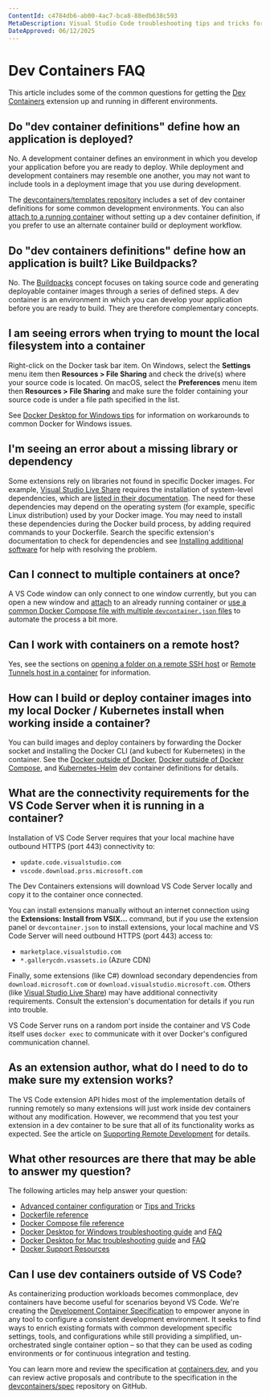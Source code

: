 ```yaml
---
ContentId: c4784db6-ab00-4ac7-bca8-88edb638c593
MetaDescription: Visual Studio Code troubleshooting tips and tricks for Dev Containers
DateApproved: 06/12/2025
---
```

# Dev Containers FAQ

This article includes some of the common questions for getting the [Dev Containers](https://marketplace.visualstudio.com/items?itemName=ms-vscode-remote.remote-containers) extension up and running in different environments.

## Do "dev container definitions" define how an application is deployed?

No. A development container defines an environment in which you develop your application before you are ready to deploy. While deployment and development containers may resemble one another, you may not want to include tools in a deployment image that you use during development.

The [devcontainers/templates repository](https://github.com/devcontainers/templates) includes a set of dev container definitions for some common development environments. You can also [attach to a running container](/docs/devcontainers/attach-container.md) without setting up a dev container definition, if you prefer to use an alternate container build or deployment workflow.

## Do "dev containers definitions" define how an application is built? Like Buildpacks?

No. The [Buildpacks](https://buildpacks.io/) concept focuses on taking source code and generating deployable container images through a series of defined steps. A dev container is an environment in which you can develop your application before you are ready to build. They are therefore complementary concepts.

## I am seeing errors when trying to mount the local filesystem into a container

Right-click on the Docker task bar item. On Windows, select the **Settings** menu item then **Resources > File Sharing** and check the drive(s) where your source code is located. On macOS, select the **Preferences** menu item then **Resources > File Sharing** and make sure the folder containing your source code is under a file path specified in the list.

See [Docker Desktop for Windows tips](/docs/devcontainers/tips-and-tricks.md#docker-desktop-for-windows-tips) for information on workarounds to common Docker for Windows issues.

## I'm seeing an error about a missing library or dependency

Some extensions rely on libraries not found in specific Docker images. For example, [Visual Studio Live Share](https://visualstudio.microsoft.com/services/live-share/) requires the installation of system-level dependencies, which are [listed in their documentation](https://learn.microsoft.com/visualstudio/liveshare/reference/linux#install-prerequisites-manually). The need for these dependencies may depend on the operating system (for example, specific Linux distribution) used by your Docker image. You may need to install these dependencies during the Docker build process, by adding required commands to your Dockerfile. Search the specific extension's documentation to check for dependencies and see [Installing additional software](/docs/devcontainers/create-dev-container.md#install-additional-software) for help with resolving the problem.

## Can I connect to multiple containers at once?

A VS Code window can only connect to one window currently, but you can open a new window and [attach](/docs/devcontainers/attach-container.md) to an already running container or [use a common Docker Compose file with multiple `devcontainer.json` files](/remote/advancedcontainers/connect-multiple-containers.md) to automate the process a bit more.

## Can I work with containers on a remote host?

Yes, see the sections on [opening a folder on a remote SSH host](/docs/remote/ssh.md#open-a-folder-on-a-remote-ssh-host-in-a-container) or [Remote Tunnels host in a container](/docs/remote/tunnels.md#open-a-folder-on-a-remote-tunnels-host-in-a-container) for information.

## How can I build or deploy container images into my local Docker / Kubernetes install when working inside a container?

You can build images and deploy containers by forwarding the Docker socket and installing the Docker CLI (and kubectl for Kubernetes) in the container. See the [Docker outside of Docker](https://github.com/devcontainers/templates/tree/main/src/docker-outside-of-docker), [Docker outside of Docker Compose](https://github.com/devcontainers/templates/tree/main/src/docker-outside-of-docker-compose), and [Kubernetes-Helm](https://github.com/devcontainers/templates/tree/main/src/kubernetes-helm) dev container definitions for details.

## What are the connectivity requirements for the VS Code Server when it is running in a container?

Installation of VS Code Server requires that your local machine have outbound HTTPS (port 443) connectivity to:

- `update.code.visualstudio.com`
- `vscode.download.prss.microsoft.com`

The Dev Containers extensions will download VS Code Server locally and copy it to the container once connected.

You can install extensions manually without an internet connection using the **Extensions: Install from VSIX...** command, but if you use the extension panel or `devcontainer.json` to install extensions, your local machine and VS Code Server will need outbound HTTPS (port 443) access  to:

- `marketplace.visualstudio.com`
- `*.gallerycdn.vsassets.io` (Azure CDN)

Finally, some extensions (like C#) download secondary dependencies from `download.microsoft.com` or `download.visualstudio.microsoft.com`. Others (like [Visual Studio Live Share](https://learn.microsoft.com/visualstudio/liveshare/reference/connectivity#requirements-for-connection-modes)) may have additional connectivity requirements. Consult the extension's documentation for details if you run into trouble.

VS Code Server runs on a random port inside the container and VS Code itself uses `docker exec` to communicate with it over Docker's configured communication channel.

## As an extension author, what do I need to do to make sure my extension works?

The VS Code extension API hides most of the implementation details of running remotely so many extensions will just work inside dev containers without any modification. However, we recommend that you test your extension in a dev container to be sure that all of its functionality works as expected. See the article on [Supporting Remote Development](/api/advanced-topics/remote-extensions.md) for details.

## What other resources are there that may be able to answer my question?

The following articles may help answer your question:

* [Advanced container configuration](/remote/advancedcontainers/overview.md) or [Tips and Tricks](/docs/devcontainers/tips-and-tricks.md)
* [Dockerfile reference](https://docs.docker.com/engine/reference/builder/)
* [Docker Compose file reference](https://docs.docker.com/compose/compose-file/)
* [Docker Desktop for Windows troubleshooting guide](https://docs.docker.com/docker-for-windows/troubleshoot) and [FAQ](https://docs.docker.com/docker-for-windows/faqs/)
* [Docker Desktop for Mac troubleshooting guide](https://docs.docker.com/docker-for-mac/troubleshoot) and [FAQ](https://docs.docker.com/docker-for-mac/faqs/)
* [Docker Support Resources](https://success.docker.com/article/best-support-resources)

## Can I use dev containers outside of VS Code?

As containerizing production workloads becomes commonplace, dev containers have become useful for scenarios beyond VS Code. We're creating the [Development Container Specification](https://containers.dev/implementors/spec) to empower anyone in any tool to configure a consistent development environment. It seeks to find ways to enrich existing formats with common development specific settings, tools, and configurations while still providing a simplified, un-orchestrated single container option – so that they can be used as coding environments or for continuous integration and testing.

You can learn more and review the specification at [containers.dev](https://containers.dev), and you can review active proposals and contribute to the specification in the [devcontainers/spec](https://github.com/devcontainers/spec) repository on GitHub.
